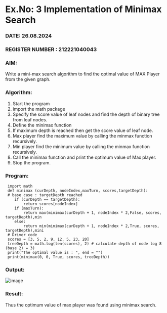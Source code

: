 # Ex.No: 3  Implementation of Minimax Search
### DATE: 26.08.2024                                                                           
### REGISTER NUMBER : 212221040043
### AIM: 
Write a mini-max search algorithm to find the optimal value of MAX Player from the given graph.
### Algorithm:
1. Start the program
2. import the math package
3. Specify the score value of leaf nodes and find the depth of binary tree from leaf nodes.
4. Define the minimax function
5. If maximum depth is reached then get the score value of leaf node.
6. Max player find the maximum value by calling the minmax function recursively.
7. Min player find the minimum value by calling the minmax function recursively.
8. Call the minimax function  and print the optimum value of Max player.
9. Stop the program. 

### Program:
```
 import math
 def minimax (curDepth, nodeIndex,maxTurn, scores,targetDepth):
 # base case : targetDepth reached
    if (curDepth == targetDepth):
        return scores[nodeIndex]
    if (maxTurn):
        return max(minimax(curDepth + 1, nodeIndex * 2,False, scores, targetDepth),min
    else:
        return min(minimax(curDepth + 1, nodeIndex * 2,True, scores, targetDepth),mini
 # Driver code
 scores = [3, 5, 2, 9, 12, 5, 23, 20]
 treeDepth = math.log(len(scores), 2) # calculate depth of node log 8 (base 2) = 3)
 print("The optimal value is : ", end = "")
 print(minimax(0, 0, True, scores, treeDepth))
```
### Output:
![image](https://github.com/user-attachments/assets/08a6afef-c770-4261-b92c-b2b4be6479c5)
### Result:
Thus the optimum value of max player was found using minimax search.
